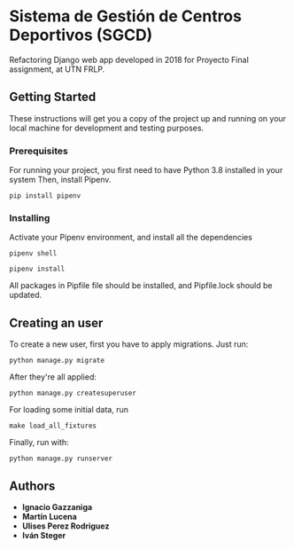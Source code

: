 # Sistema de Gestión de Centros Deportivos (SGCD)

Refactoring Django web app developed in 2018 for Proyecto Final assignment, at UTN FRLP.

## Getting Started

These instructions will get you a copy of the project up and running on your local machine for development and testing purposes.

### Prerequisites

For running your project, you first need to have Python 3.8 installed in your system
Then, install Pipenv.

```
pip install pipenv
```


### Installing

Activate your Pipenv environment, and install all the dependencies

```
pipenv shell
```

```
pipenv install
```

All packages in Pipfile file should be installed, and Pipfile.lock should be updated.

## Creating an user

To create a new user, first you have to apply migrations. Just run:

```
python manage.py migrate
```

After they're all applied:

```
python manage.py createsuperuser
```


For loading some initial data, run

```
make load_all_fixtures
```

Finally, run with:

```
python manage.py runserver
```

## Authors

* **Ignacio Gazzaniga**
* **Martín Lucena**
* **Ulises Perez Rodriguez**
* **Iván Steger**
